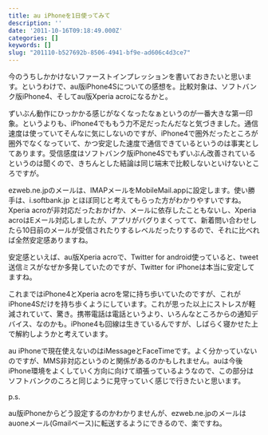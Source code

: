 ```yaml
---
title: au iPhoneを1日使ってみて
description: ''
date: '2011-10-16T09:18:49.000Z'
categories: []
keywords: []
slug: "201110-b527692b-8506-4941-bf9e-ad606c4d3ce7"
---
```

今のうちしかかけないファーストインプレッションを書いておきたいと思います。というわけで、au版iPhone4Sについての感想を。比較対象は、ソフトバンク版iPhone4、そしてau版Xperia acroになるかと。

ずいぶん動作にひっかかる感じがなくなったなぁというのが一番大きな第一印象。というよりも、iPhone4でももう力不足だったんだなと気づきました。通信速度は使っていてそんなに気にしないのですが、iPhone4で圏外だったところが圏外でなくなっていて、かつ安定した速度で通信できているというのは事実としてあります。受信感度はソフトバンク版iPhone4Sでもずいぶん改善されているというのは聞くので、きちんとした結論は同じ端末で比較しないといけないところですが。

ezweb.ne.jpのメールは、IMAPメールをMobileMail.appに設定します。使い勝手は、i.softbank.jp とほぼ同じと考えてもらった方がわかりやすいですね。Xperia acroが非対応だったおかげか、メールに依存したこともないし、Xperia acroはEメール対応しましたが、アプリがバグりまくってて、新着問い合わせしたら10日前のメールが受信されたりするレベルだったりするので、それに比べれば全然安定感ありますね。

安定感といえば、au版Xperia acroで、Twitter for android使っていると、tweet送信ミスがなぜか多発していたのですが、Twitter for iPhoneは本当に安定してますね。

これまではiPhone4とXperia acroを常に持ち歩いていたのですが、これがiPhone4Sだけを持ち歩くようにしています。これが思った以上にストレスが軽減されていて、驚き。携帯電話は電話というより、いろんなところからの通知デバイス、なのかも。iPhone4も回線は生きているんですが、しばらく寝かせた上で解約しようかと考えています。

au iPhoneで現在使えないのはiMessageとFaceTimeです。よく分かっていないのですが、MMS非対応というのと関係があるのかもしれません。auは今後iPhone環境をよくしていく方向に向けて頑張っているようなので、この部分はソフトバンクのころと同じように見守っていく感じで行きたいと思います。

p.s.

au版iPhoneからどう設定するのかわかりませんが、ezweb.ne.jpのメールは auoneメール(Gmailベース)に転送するようにできるので、楽ですね。